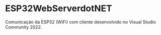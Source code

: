 # ESP32WebServerdotNET
Comunicação da ESP32 (WiFi) com cliente desenvolvido no Visual Studio Community 2022. 
